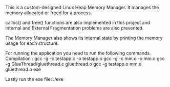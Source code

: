 This is a custom-designed Linux Heap Memory Manager. It manages the memory allocated or freed for a process.

calloc() and free() functions are also implemented in this project and Internal and External Fragmentation problems are also prevented.

The Memory Manager also shows its internal state by printing the memory usage for each structure.

For running the application you need to run the following commands
Compilation : 
gcc -g -c testapp.c -o testapp.o
gcc -g -c mm.c -o mm.o
gcc -g GlueThread/gluethread.c gluethread.o
gcc -g testapp.o mm.o gluethread.o exe

Lastly run the exe file: 
./exe
